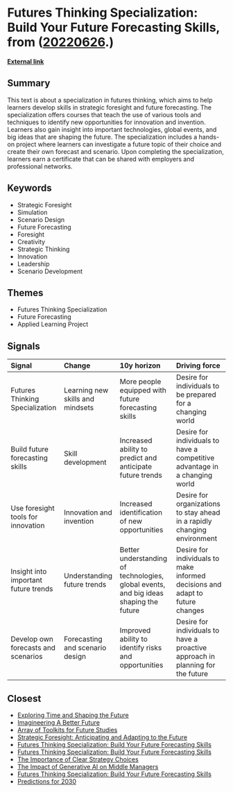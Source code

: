 # __Futures Thinking Specialization: Build Your Future Forecasting Skills__, from ([20220626](https://kghosh.substack.com/p/20220626).)

__[External link](https://www.coursera.org/specializations/futures-thinking)__



## Summary

This text is about a specialization in futures thinking, which aims to help learners develop skills in strategic foresight and future forecasting. The specialization offers courses that teach the use of various tools and techniques to identify new opportunities for innovation and invention. Learners also gain insight into important technologies, global events, and big ideas that are shaping the future. The specialization includes a hands-on project where learners can investigate a future topic of their choice and create their own forecast and scenario. Upon completing the specialization, learners earn a certificate that can be shared with employers and professional networks.

## Keywords

* Strategic Foresight
* Simulation
* Scenario Design
* Future Forecasting
* Foresight
* Creativity
* Strategic Thinking
* Innovation
* Leadership
* Scenario Development

## Themes

* Futures Thinking Specialization
* Future Forecasting
* Applied Learning Project

## Signals

| Signal                               | Change                           | 10y horizon                                                                           | Driving force                                                                  |
|:-------------------------------------|:---------------------------------|:--------------------------------------------------------------------------------------|:-------------------------------------------------------------------------------|
| Futures Thinking Specialization      | Learning new skills and mindsets | More people equipped with future forecasting skills                                   | Desire for individuals to be prepared for a changing world                     |
| Build future forecasting skills      | Skill development                | Increased ability to predict and anticipate future trends                             | Desire for individuals to have a competitive advantage in a changing world     |
| Use foresight tools for innovation   | Innovation and invention         | Increased identification of new opportunities                                         | Desire for organizations to stay ahead in a rapidly changing environment       |
| Insight into important future trends | Understanding future trends      | Better understanding of technologies, global events, and big ideas shaping the future | Desire for individuals to make informed decisions and adapt to future changes  |
| Develop own forecasts and scenarios  | Forecasting and scenario design  | Improved ability to identify risks and opportunities                                  | Desire for individuals to have a proactive approach in planning for the future |

## Closest

* [Exploring Time and Shaping the Future](2f66695f2596205814b8aeb4dc746072)
* [Imagineering A Better Future](c8574c3fabcddaff47072c5b93a50476)
* [Array of Toolkits for Future Studies](1627c349466b12746bafae14c5c576eb)
* [Strategic Foresight: Anticipating and Adapting to the Future](40a99c098bad8dda821b757d8d88a80a)
* [Futures Thinking Specialization: Build Your Future Forecasting Skills](226ad3d32e12d879b3dc823094486440)
* [Futures Thinking Specialization: Build Your Future Forecasting Skills](226ad3d32e12d879b3dc823094486440)
* [The Importance of Clear Strategy Choices](b393d3164c1634957a3bc8e2ae733b41)
* [The Impact of Generative AI on Middle Managers](4427e1d7ce3ce8d0a6f40cb808f69b6a)
* [Futures Thinking Specialization: Build Your Future Forecasting Skills](226ad3d32e12d879b3dc823094486440)
* [Predictions for 2030](d14b14eaf86b482708781d3e6d97e33a)
